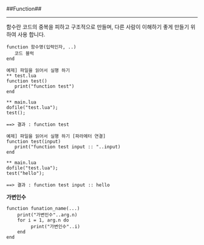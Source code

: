 ##Function##
- - -
함수란 코드의 중복을 피하고 구조적으로 만들며, 다른 사람이 이해하기 좋게 만들기 위하여 사용 합니다.

```
function 함수명(입력인자, ..)
   코드 블럭
end

예제] 파일을 읽어서 실행 하기
** test.lua
function test()
   print("function test")
end

** main.lua
dofile("test.lua");
test();

==> 결과 : function test

예제] 파일을 읽어서 실행 하기 [파라메터 연결]
function test(input)
   print("function test input :: "..input)
end

** main.lua
dofile("test.lua");
test("hello");

==> 결과 : function test input :: hello
```

**가변인수**
```
function funation_name(...)
    print("가변인수"..arg.n)
    for i = 1, arg.n do
         print("가변인수"..i)
    end 
end
```


